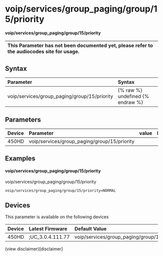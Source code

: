 ﻿---
description: voip/services/group_paging/group/15/priority
search:
    keywords: ['voip','services','group_paging','group','15','priority']
---

# voip/services/group_paging/group/15/priority

#### voip/services/group_paging/group/15/priority


| This Parameter has not been documented yet, please refer to the audiocodes site for usage.  |
| :--- |

## Syntax
| Parameter | Syntax |
| :--- | :--- |
|voip/services/group_paging/group/15/priority | {% raw %} undefined {% endraw %} |

## Parameters
|Device|Parameter|value|Description|
|:---|:---|:---|:---|
| 450HD | voip/services/group_paging/group/15/priority |  |  |

## Examples
#### voip/services/group_paging/group/15/priority

voip/services/group_paging/group/15/priority

```
voip/services/group_paging/group/15/priority=NORMAL
```

## Devices
This parameter is available on the following devices

| Device | Latest Firmware | Default Value |
|:---|:---|:---|
| 450HD | ;UC_3.0.4.111.77 | voip/services/group_paging/group/15/priority=NORMAL 

(view disclaimer)[disclaimer]
